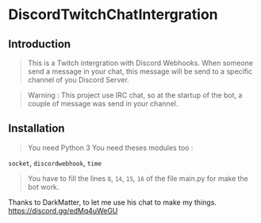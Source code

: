 # DiscordTwitchChatIntergration

## Introduction

>This is a Twitch intergration with Discord Webhooks.
>When someone send a message in your chat, this message will be send to a specific channel of you Discord Server.

> Warning : This project use IRC chat, so at the startup of the bot, a couple of message was send in your channel.


## Installation

> You need Python 3
> You need theses modules too :

`socket`,
`discordwebhook`,
`time`

>  You have to fill the lines `8`, `14`, `15`, `16` of the file main.py for make the bot work.




Thanks to DarkMatter, to let me use his chat to make my things.
https://discord.gg/edMq4uWeGU
